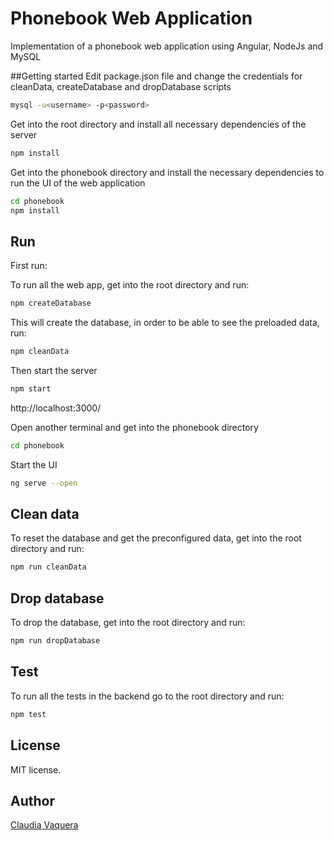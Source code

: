 # Phonebook Web Application
Implementation of a phonebook web application using Angular, NodeJs and MySQL

##Getting started
Edit package.json file and change the credentials for cleanData, createDatabase and dropDatabase scripts 

```bash
mysql -u<username> -p<password>
```
Get into the root directory and install all necessary dependencies of the server

```bash
npm install
```

Get into the phonebook directory and install the necessary dependencies to run the UI of the web application

```bash
cd phonebook
npm install
```

## Run
First run:

To run all the web app, get into the root directory and run:
```bash
npm createDatabase
```
This will create the database, in order to be able to see the preloaded data, run:
```bash
npm cleanData
```
Then start the server
```bash
npm start
```
<a>http://localhost:3000/</a>

Open another terminal and get into the phonebook directory
```bash
cd phonebook
```
Start the UI
```bash
ng serve --open
```

## Clean data
To reset the database and get the preconfigured data, get into the root directory and run:
```bash
npm run cleanData
```

## Drop database
To drop the database, get into the root directory and run:
```bash
npm run dropDatabase
```

## Test
To run all the tests in the backend go to the root directory and run:
```bash
npm test
```
## License

MIT license.

## Author
[Claudia Vaquera](https://github.com/clauvm)